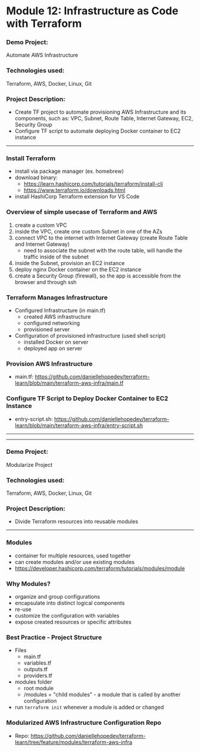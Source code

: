 # Module 12: Infrastructure as Code with Terraform

### Demo Project:
Automate AWS Infrastructure

### Technologies used:
Terraform, AWS, Docker, Linux, Git

### Project Description:
- Create TF project to automate provisioning AWS Infrastructure and its components, such as: VPC, Subnet, Route Table, Internet Gateway, EC2, Security Group
- Configure TF script to automate deploying Docker container to EC2 instance
---
### Install Terraform
- install via package manager (ex. homebrew)
- download binary:
    - https://learn.hashicorp.com/tutorials/terraform/install-cli
    - https://www.terraform.io/downloads.html
- install HashiCorp Terraform extension for VS Code

### Overview of simple usecase of Terraform and AWS
1. create a custom VPC
2. inside the VPC, create one custom Subnet in one of the AZs
3. connect VPC to the internet with Internet Gateway (create Route Table and Internet Gateway)
    - need to associate the subnet with the route table, will handle the traffic inside of the subnet
4. inside the Subnet, provision an EC2 instance
5. deploy nginx Docker container on the EC2 instance
6. create a Security Group (firewall), so the app is accessible from the browser and through ssh

### Terraform Manages Infrastructure
- Configured Infrastructure (in main.tf)
    - created AWS infrastructure
    - configured networking
    - provisioned server
- Configuration of provisioned infrastructure (used shell script)
    - installed Docker on server
    - deployed app on server

### Provision AWS Infrastructure
- main.tf: https://github.com/daniellehopedev/terraform-learn/blob/main/terraform-aws-infra/main.tf

### Configure TF Script to Deploy Docker Container to EC2 Instance
- entry-script.sh: https://github.com/daniellehopedev/terraform-learn/blob/main/terraform-aws-infra/entry-script.sh

---
---

### Demo Project:
Modularize Project

### Technologies used:
Terraform, AWS, Docker, Linux, Git

### Project Description:
- Divide Terraform resources into reusable modules
---
### Modules
- container for multiple resources, used together
- can create modules and/or use existing modules
- https://developer.hashicorp.com/terraform/tutorials/modules/module

### Why Modules?
- organize and group configurations
- encapsulate into distinct logical components
- re-use
- customize the configuration with variables
- expose created resources or specific attributes

### Best Practice - Project Structure
- Files
    - main.tf
    - variables.tf
    - outputs.tf
    - providers.tf
- modules folder
    - root module
    - /modules = "child modules" - a module that is called by another configuration
- run `terraform init` whenever a module is added or changed

### Modularized AWS Infrastructure Configuration Repo
- Repo: https://github.com/daniellehopedev/terraform-learn/tree/feature/modules/terraform-aws-infra